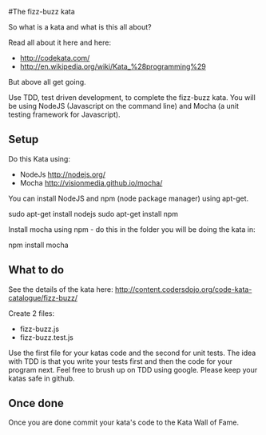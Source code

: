 #The fizz-buzz kata

So what is a kata and what is this all about?

Read all about it here and here:
  * http://codekata.com/
  * http://en.wikipedia.org/wiki/Kata_%28programming%29

But above all get going.

Use TDD, test driven development, to complete the fizz-buzz kata. You will be using NodeJS (Javascript on the command line) 
and Mocha (a unit testing framework for Javascript).


## Setup

Do this Kata using:
  * NodeJs http://nodejs.org/
  * Mocha http://visionmedia.github.io/mocha/

You can install NodeJS and npm (node package manager) using apt-get.

  sudo apt-get install nodejs
  sudo apt-get install npm
 
Install mocha using npm - do this in the folder you will be doing the kata in:
 
  npm install mocha

## What to do

See the details of the kata here:
    http://content.codersdojo.org/code-kata-catalogue/fizz-buzz/
    
 Create 2 files: 
   * fizz-buzz.js
   * fizz-buzz.test.js
    
Use the first file for your katas code and the second for unit tests. The idea with TDD is that you write your tests first and then the code for your program next. Feel free to brush up on TDD using google. Please keep your katas safe in github.
    
## Once done

Once you are done commit your kata's code to the Kata Wall of Fame.
